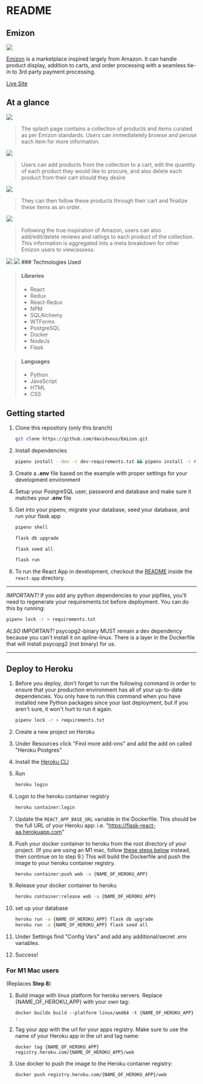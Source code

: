 # README

## Emizon

<img src="https://cdn.discordapp.com/attachments/920474033932349511/927572944857735208/logo_whitebg.png">

[Emizon](https://emizon.herokuapp.com/) is a marketplace inspired largely from Amazon. It can handle product display, addition to carts, and order processing with a seamless tie-in to 3rd party payment processing.

[Live Site](https://emizon.herokuapp.com/)

## At a glance

<img src="https://cdn.discordapp.com/attachments/920474033932349511/927567982404718592/main__navigate.gif">

> The splash page contains a collection of products and items curated as per Emizon standards. Users can immediatelely browse and peruse each item for more information.

<img src="https://cdn.discordapp.com/attachments/920474033932349511/927569646255751258/product__browse.gif">

> Users can add products from the collection to a cart, edit the quantity of each product they would like to procure, and also delete each product from their cart should they desire

<img src="https://cdn.discordapp.com/attachments/920474033932349511/927571301617524776/cart__function.gif">

> They can then follow these products through their cart and finalize these items as an order.

<img src="https://cdn.discordapp.com/attachments/920474033932349511/927572358380793856/checkout__funtion.gif">

> Following the true inspiration of Amazon, users can also add/edit/delete reviews and ratings to each product of the collection. This information is aggregated into a meta breakdown for other Emizon users to view/assess.

<img src="https://cdn.discordapp.com/attachments/920474033932349511/927574005156810752/review__function.gif">

<img src="https://cdn.discordapp.com/attachments/920474033932349511/927577941678899300/tech__stack.png">
### Technologies Used

> #### Libraries
> * React
> * Redux
> * React-Redux
> * NPM
> * SQLAlchemy
> * WTForms
> * PostgreSQL
> * Docker
> * NodeJs
> * Flask

> #### Languages
> * Python
> * JavaScript
> * HTML
> * CSS

## Getting started

1. Clone this repository (only this branch)

   ```bash
   git clone https://github.com/davidvous/Emizon.git
   ```

2. Install dependencies

      ```bash
      pipenv install --dev -r dev-requirements.txt && pipenv install -r requirements.txt
      ```

3. Create a **.env** file based on the example with proper settings for your
   development environment
4. Setup your PostgreSQL user, password and database and make sure it matches your **.env** file

5. Get into your pipenv, migrate your database, seed your database, and run your flask app

   ```bash
   pipenv shell
   ```

   ```bash
   flask db upgrade
   ```

   ```bash
   flask seed all
   ```

   ```bash
   flask run
   ```

6. To run the React App in development, checkout the [README](./react-app/README.md) inside the `react-app` directory.

***
*IMPORTANT!*
   If you add any python dependencies to your pipfiles, you'll need to regenerate your requirements.txt before deployment.
   You can do this by running:

   ```bash
   pipenv lock -r > requirements.txt
   ```

*ALSO IMPORTANT!*
   psycopg2-binary MUST remain a dev dependency because you can't install it on apline-linux.
   There is a layer in the Dockerfile that will install psycopg2 (not binary) for us.
***

## Deploy to Heroku

1. Before you deploy, don't forget to run the following command in order to
ensure that your production environment has all of your up-to-date
dependencies. You only have to run this command when you have installed new
Python packages since your last deployment, but if you aren't sure, it won't
hurt to run it again.

   ```bash
   pipenv lock -r > requirements.txt
   ```

2. Create a new project on Heroku
3. Under Resources click "Find more add-ons" and add the add on called "Heroku Postgres"
4. Install the [Heroku CLI](https://devcenter.heroku.com/articles/heroku-command-line)
5. Run

   ```bash
   heroku login
   ```

6. Login to the heroku container registry

   ```bash
   heroku container:login
   ```

7. Update the `REACT_APP_BASE_URL` variable in the Dockerfile.
   This should be the full URL of your Heroku app: i.e. "https://flask-react-aa.herokuapp.com"
8. Push your docker container to heroku from the root directory of your project.
   (If you are using an M1 mac, follow [these steps below](#for-m1-mac-users) instead, then continue on to step 9.)
   This will build the Dockerfile and push the image to your heroku container registry.

   ```bash
   heroku container:push web -a {NAME_OF_HEROKU_APP}
   ```

9. Release your docker container to heroku

      ```bash
      heroku container:release web -a {NAME_OF_HEROKU_APP}
      ```

10. set up your database

      ```bash
      heroku run -a {NAME_OF_HEROKU_APP} flask db upgrade
      heroku run -a {NAME_OF_HEROKU_APP} flask seed all
      ```

11. Under Settings find "Config Vars" and add any additional/secret .env
variables.

12. Success!

### For M1 Mac users

(Replaces **Step 8**)

1. Build image with linux platform for heroku servers. Replace
{NAME_OF_HEROKU_APP} with your own tag:

   ```bash=
   docker buildx build --platform linux/amd64 -t {NAME_OF_HEROKU_APP} .
   ```

2. Tag your app with the url for your apps registry. Make sure to use the name
of your Heroku app in the url and tag name:

   ```bash=2
   docker tag {NAME_OF_HEROKU_APP} registry.heroku.com/{NAME_OF_HEROKU_APP}/web
   ```

3. Use docker to push the image to the Heroku container registry:

   ```bash=3
   docker push registry.heroku.com/{NAME_OF_HEROKU_APP}/web
   ```


